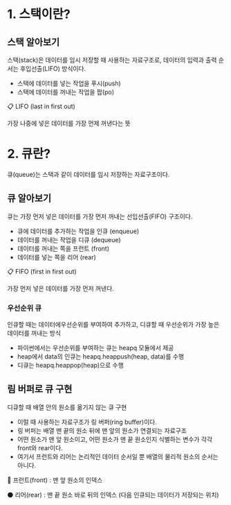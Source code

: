 # 1. 스택이란?

## 스택 알아보기

스택(stack)은 데이터를 임시 저장할 때 사용하는 자료구조로, 데이터의 입력과 출력 순서는 후입선출(LIFO) 방식이다.

- 스택에 데이터를 넣는 작업을 푸시(push)
- 스택에 데이터를 꺼내는 작업을 팝(po)

<aside>
📋 LIFO (last in first out)

가장 나중에 넣은 데이터를 가장 먼제 꺼낸다는 뜻
</aside>


# 2. 큐란?
큐(queue)는 스택과 같이 데이터를 임시 저장하는 자료구조이다.

## 큐 알아보기

큐는 가장 먼저 넣은 데이터를 가장 먼저 꺼내는 선입선출(FIFO) 구조이다.

- 큐에 데이터를 추가하는 작업을 인큐 (enqueue)
- 데이터를 꺼내는 작업을 디큐 (dequeue)
- 데이터를 꺼내는 쪽을 프런트 (front)
- 데이터를 넣는 쪽을 리어 (rear)

<aside>
📋 FIFO (first in first out)

가장 먼저 넣은 데이터를 가장 먼저 꺼낸다.

</aside>

### 우선순위 큐

인큐할 때는 데이터에우선순위를 부여하여 추가하고, 디큐할 때 우선순위가 가장 높은 데이터를 꺼내는 방식

- 파이썬에서는 우선순위를 부여하는 큐는 heapq 모듈에서 제공
- heap에서 data의 인큐는 heapq.heappush(heap, data)를 수행
- 디큐는 heapq.heappop(heap)으로 수행

## 림 버퍼로 큐 구현

디큐할 때 배열 안의 원소를 옮기지 않는 큐 구현

- 이럴 때 사용하는 자료구조가 링 버퍼(ring buffer)이다.
- 링 버퍼는 배열 맨 끝의 원소 뒤에 맨 앞의 원소가 연결되는 자료구조
- 어떤 원소가 맨 앞 원소이고, 어떤 원소가 맨 끝 원소인지 식별하는 변수가 각각 front와 rear이다.
- 여기서 프런트와 리어는 논리적인 데이터 순서일 뿐 배열의 물리적 원소의 순서는 아니다.

🔵 프런트(front) : 맨 앞 원소의 인덱스

⚫ 리어(rear) : 맨 끝 원소 바로 뒤의 인덱스 (다음 인큐되는 데이터가 저장되는 위치)